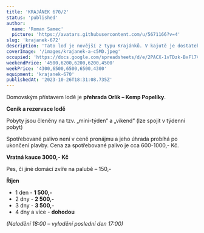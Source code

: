```yaml
---
title: 'KRAJÁNEK 670/2'
status: 'published'
author:
  name: 'Roman Samec'
  picture: 'https://avatars.githubusercontent.com/u/5671166?v=4'
slug: 'krajanek-672'
description: 'Tato loď je novější z typu Krajánků. V kajutě je dostatek prostoru pro 4 osoby, včetně spaní a vybavení, s řízením z vnitřní kormidelny a s opalovací palubou na přídi. Vhodné pro rodiny s dětmi nebo samostatný pár, kteří hledají pohodlnou a cenově dostupnou volbu.'
coverImage: '/images/krajanek-a-c5MD.jpeg'
occupied: 'https://docs.google.com/spreadsheets/d/e/2PACX-1vTDzk-BxFl7VEWSIzluwDN4IsXvVILf3r3tTaqvxJhJKMN_xYeQeLinPou1RMBbRw/pubhtml?gid=144343434&single=true'
weekendPrice: '4500,6200,6200,6200,4500'
weekPrice: '4300,6500,6500,6500,4300'
equipment: 'krajanek-670'
publishedAt: '2023-10-26T18:31:08.735Z'
---
```


Domovským přístavem lodě je **přehrada Orlík – Kemp Popelíky**.

**Ceník a rezervace lodě**

Pobyty jsou členěny na tzv. „mini-týden“ a „víkend“ (lze spojit v týdenní pobyt)

Spotřebované palivo není v ceně pronájmu a jeho úhrada probíhá po ukončení plavby. Cena za spotřebované palivo je cca 600-1000,- Kč.

**Vratná kauce 3000,- Kč**

Pes, či jiné domácí zvíře na palubě – 150,-

**Říjen**

- 1 den - **1 500,-**
- 2 dny - **2 500,-**
- 3 dny - **3 500,-**
- 4 dny a více - **dohodou**

*(Nalodění 18:00 – vylodění poslední den 17:00)*